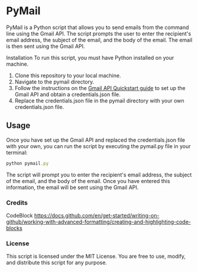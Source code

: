 # PyMail
PyMail is a Python script that allows you to send emails from the command line using the Gmail API. The script prompts the user to enter the recipient's email address, the subject of the email, and the body of the email. The email is then sent using the Gmail API.

Installation
To run this script, you must have Python installed on your machine.

1. Clone this repository to your local machine.
2. Navigate to the pymail directory.
3. Follow the instructions on the [Gmail API Quickstart guide](https://developers.google.com/gmail/api/quickstart/python) to set up the Gmail API and obtain a credentials.json file.
4. Replace the credentials.json file in the pymail directory with your own credentials.json file.
## Usage
Once you have set up the Gmail API and replaced the credentials.json file with your own, you can run the script by executing the pymail.py file in your terminal:

```ruby
python pymail.py
```
The script will prompt you to enter the recipient's email address, the subject of the email, and the body of the email. Once you have entered this information, the email will be sent using the Gmail API.

### Credits
CodeBlock https://docs.github.com/en/get-started/writing-on-github/working-with-advanced-formatting/creating-and-highlighting-code-blocks

### License
This script is licensed under the MIT License. You are free to use, modify, and distribute this script for any purpose.
